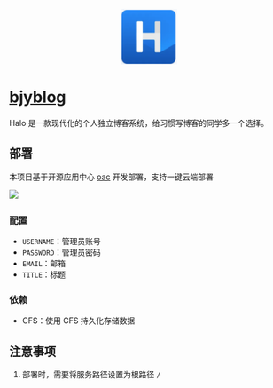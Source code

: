 <p align="center">
  <img height="100px" src="./halo.png" />
</p>

# [bjyblog](https://github.com/baijunyao/laravel-bjyblog)

Halo 是一款现代化的个人独立博客系统，给习惯写博客的同学多一个选择。

## 部署

本项目基于开源应用中心 [oac](https://app.cloud.tencent.com/) 开发部署，支持一键云端部署


[![](https://main.qcloudimg.com/raw/67f5a389f1ac6f3b4d04c7256438e44f.svg)](https://console.cloud.tencent.com/tcb/env/index?action=CreateAndDeployCloudBaseProject&appUrl=https%3A%2F%2Fgithub.com%2FTencent-Cloud-Plugins%2FTencentCloudBase-halo&branch=master)


### 配置

- `USERNAME`：管理员账号
- `PASSWORD`：管理员密码
- `EMAIL`：邮箱
- `TITLE`：标题



### 依赖

- CFS：使用 CFS 持久化存储数据

## 注意事项

1. 部署时，需要将服务路径设置为根路径 `/`
